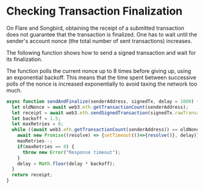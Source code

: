 # Checking Transaction Finalization

On Flare and Songbird, obtaining the receipt of a submitted transaction does not guarantee that the transaction is finalized.
One has to wait until the sender's account nonce (the total number of sent transactions) increases.

The following function shows how to send a signed transaction and wait for its finalization.

The function polls the current nonce up to 8 times before giving up, using an exponential backoff.
This means that the time spent between successive polls of the nonce is increased exponentially to avoid taxing the network too much.

```javascript
async function sendAndFinalize(senderAddress, signedTx, delay = 1000) {
  let oldNonce = await web3.eth.getTransactionCount(senderAddress);
  let receipt = await web3.eth.sendSignedTransaction(signedTx.rawTransaction)
  let backoff = 1.5;
  let maxRetries = 8;
  while ((await web3.eth.getTransactionCount(senderAddress)) == oldNonce) {
    await new Promise((resolve) => {setTimeout(()=>{resolve()}, delay)})
    maxRetries--;
    if(maxRetries == 0) {
      throw new Error("Response timeout");
    }
    delay = Math.floor(delay * backoff);
  }
  return receipt;
}
```
